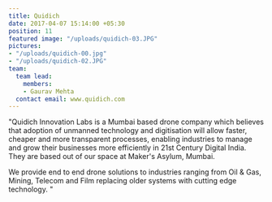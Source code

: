 ```yaml
---
title: Quidich
date: 2017-04-07 15:14:00 +05:30
position: 11
featured image: "/uploads/quidich-03.JPG"
pictures:
- "/uploads/quidich-00.jpg"
- "/uploads/quidich-02.JPG"
team:
  team lead:
    members:
    - Gaurav Mehta
  contact email: www.quidich.com
---
```


"Quidich Innovation Labs is a Mumbai based drone company which believes that adoption of unmanned technology and digitisation will allow faster, cheaper and more transparent processes, enabling industries to manage and grow their businesses more efficiently in 21st Century Digital India. They are based out of our space at Maker's Asylum, Mumbai.

We provide end to end drone solutions to industries ranging from Oil & Gas, Mining, Telecom and Film replacing older systems with cutting edge technology. "